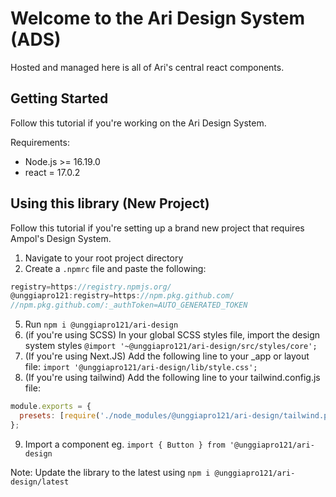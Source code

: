 # Welcome to the Ari Design System (ADS)

Hosted and managed here is all of Ari's central react components.

## Getting Started

Follow this tutorial if you're working on the Ari Design System.

Requirements: 
- Node.js >= 16.19.0     
- react = 17.0.2  
## Using this library (New Project)

Follow this tutorial if you're setting up a brand new project that requires Ampol's Design System.

1. Navigate to your root project directory
2. Create a `.npmrc` file and paste the following:

```js
registry=https://registry.npmjs.org/
@unggiapro121:registry=https://npm.pkg.github.com/
//npm.pkg.github.com/:_authToken=AUTO_GENERATED_TOKEN
```
5. Run `npm i @unggiapro121/ari-design`
6. (if you're using SCSS) In your global SCSS styles file, import the design system styles `@import '~@unggiapro121/ari-design/src/styles/core';`
7. (If you're using Next.JS) Add the following line to your _app or layout file: `import '@unggiapro121/ari-design/lib/style.css';`
8. (If you're using tailwind) Add the following line to your tailwind.config.js file:
```js
module.exports = {
  presets: [require('./node_modules/@unggiapro121/ari-design/tailwind.preset.config.js')], // <--- Add this
};
```
9. Import a component eg. `import { Button } from '@unggiapro121/ari-design`

Note: Update the library to the latest using `npm i @unggiapro121/ari-design/latest`
